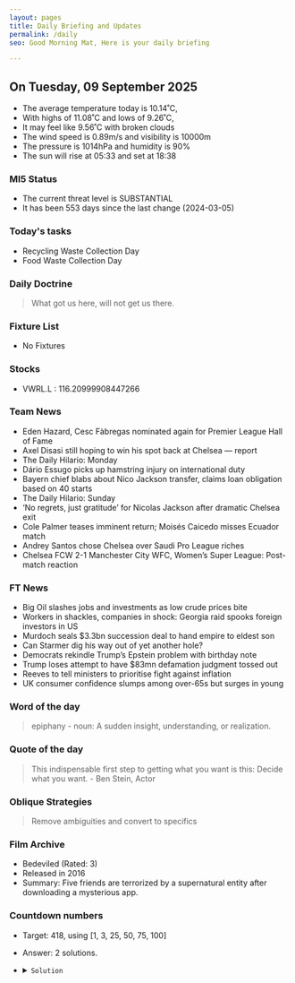 ```yaml
---
layout: pages
title: Daily Briefing and Updates
permalink: /daily
seo: Good Morning Mat, Here is your daily briefing

---
```


<!-- weather_marker starts -->
## On Tuesday, 09 September 2025

- The average temperature today is 10.14˚C,
- With highs of 11.08˚C and lows of 9.26˚C,
- It may feel like 9.56˚C with broken clouds
- The wind speed is 0.89m/s and visibility is 10000m
- The pressure is 1014hPa and humidity is 90%
- The sun will rise at 05:33 and set at 18:38

<!-- weather_marker ends -->

### MI5 Status
<!-- threat_marker starts -->
- The current threat level is <span class="highlighter">SUBSTANTIAL</span>
- It has been 553 days since the last change (2024-03-05)

<!-- threat_marker ends -->

### Today's tasks
<!-- task_marker starts -->
- Recycling Waste Collection Day
- Food Waste Collection Day

<!-- task_marker ends -->

### Daily Doctrine
<!-- doctrine_marker starts -->
> What got us here, will not get us there.
<!-- doctrine_marker ends -->

### Fixture List

<!-- fixture_marker starts -->
- No Fixtures
<!-- fixture_marker ends -->

### Stocks

<!-- stocks_marker starts -->

- VWRL.L : 116.20999908447266 

<!-- stocks_marker ends -->

### Team News
<!-- news_marker starts -->

- Eden Hazard, Cesc Fàbregas nominated again for Premier League Hall of Fame
- Axel Disasi still hoping to win his spot back at Chelsea — report
- The Daily Hilario: Monday
- Dário Essugo picks up hamstring injury on international duty
- Bayern chief blabs about Nico Jackson transfer, claims loan obligation based on 40 starts
- The Daily Hilario: Sunday
- ‘No regrets, just gratitude’ for Nicolas Jackson after dramatic Chelsea exit
- Cole Palmer teases imminent return; Moisés Caicedo misses Ecuador match
- Andrey Santos chose Chelsea over Saudi Pro League riches
- Chelsea FCW 2-1 Manchester City WFC, Women’s Super League: Post-match reaction

<!-- news_marker ends -->

### FT News

<!-- ftnews_marker starts -->

- Big Oil slashes jobs and investments as low crude prices bite
- Workers in shackles, companies in shock: Georgia raid spooks foreign investors in US
- Murdoch seals $3.3bn succession deal to hand empire to eldest son
- Can Starmer dig his way out of yet another hole?
- Democrats rekindle Trump’s Epstein problem with birthday note
- Trump loses attempt to have $83mn defamation judgment tossed out
- Reeves to tell ministers to prioritise fight against inflation
- UK consumer confidence slumps among over-65s but surges in young

<!-- ftnews_marker ends -->

### Word of the day

<!-- word_marker starts -->

 > epiphany - noun: A sudden insight, understanding, or realization.

<!-- word_marker ends -->

### Quote of the day
<!-- quote_marker starts -->

> This indispensable first step to getting what you want is this: Decide what you want. - Ben Stein, Actor

<!-- quote_marker ends -->

### Oblique Strategies
<!-- eno_marker starts -->
> Remove ambiguities and convert to specifics

<!-- eno_marker ends -->

### Film Archive

<!-- film_marker starts -->
- Bedeviled (Rated: 3)
- Released in 2016
- Summary: Five friends are terrorized by a supernatural entity after downloading a mysterious app.
<!-- film_marker ends -->

### Countdown numbers
<!-- game_marker starts -->

- Target: 418, using [1, 3, 25, 50, 75, 100]
- Answer: 2 solutions.

- <details><summary><code>Solution</code></summary>

  Solution: ( 100 x 3 - 25 ) x ( 75 + 1 ) / 50

   </details>

<!-- game_marker ends -->
